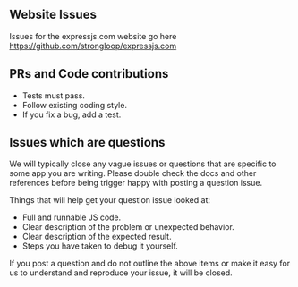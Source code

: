 
## Website Issues

Issues for the expressjs.com website go here https://github.com/strongloop/expressjs.com

## PRs and Code contributions

* Tests must pass.
* Follow existing coding style.
* If you fix a bug, add a test.


## Issues which are questions

We will typically close any vague issues or questions that are specific to some app you are writing. Please double check the docs and other references before being trigger happy with posting a question issue.

Things that will help get your question issue looked at:

* Full and runnable JS code.
* Clear description of the problem or unexpected behavior.
* Clear description of the expected result.
* Steps you have taken to debug it yourself.

If you post a question and do not outline the above items or make it easy for us to understand and reproduce your issue, it will be closed.


